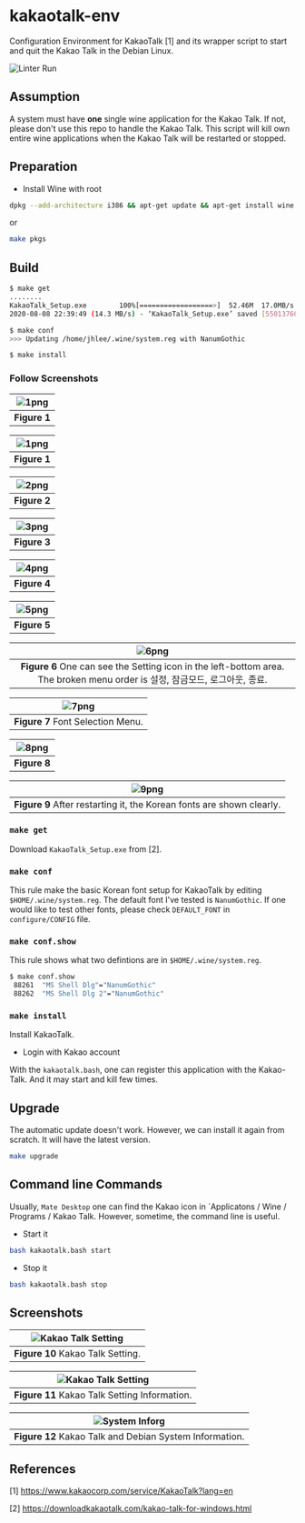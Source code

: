 # kakaotalk-env

Configuration Environment for KakaoTalk [1] and its wrapper script to start and quit the Kakao Talk in the Debian Linux.

![Linter Run](https://github.com/jeonghanlee/kakaotalk-env/workflows/Linter%20Run/badge.svg)

## Assumption

A system must have **one** single wine application for the Kakao Talk. If not, please don't use this repo to handle the Kakao Talk. This script will kill own entire wine applications when the Kakao Talk will be restarted or stopped.

## Preparation

* Install Wine with root

```bash
dpkg --add-architecture i386 && apt-get update && apt-get install wine wine32 winbind
```

or

```bash
make pkgs
```

## Build

```bash
$ make get
........
KakaoTalk_Setup.exe        100%[==================>]  52.46M  17.0MB/s    in 3.7s
2020-08-08 22:39:49 (14.3 MB/s) - ‘KakaoTalk_Setup.exe’ saved [55013760/55013760]

$ make conf
>>> Updating /home/jhlee/.wine/system.reg with NanumGothic

$ make install

```

### Follow Screenshots

|![1png](images/1.png)|
| :---: |
|**Figure 1** |

|![1png](images/1.png)|
| :---: |
|**Figure 1** |

|![2png](images/2.png)|
| :---: |
|**Figure 2** |

|![3png](images/3.png)|
| :---: |
|**Figure 3** |

|![4png](images/4.png)|
| :---: |
|**Figure 4** |

|![5png](images/5.png)|
| :---: |
|**Figure 5** |

|![6png](images/6.png)|
| :---: |
|**Figure 6** One can see the Setting icon in the left-bottom area. The broken menu order is 설정, 잠금모드, 로그아웃, 종료. |

|![7png](images/7.png)|
| :---: |
|**Figure 7** Font Selection Menu. |

|![8png](images/8.png)|
| :---: |
|**Figure 8** |

|![9png](images/9.png)|
| :---: |
|**Figure 9** After restarting it, the Korean fonts are shown clearly.|

### `make get`

Download `KakaoTalk_Setup.exe` from [2].

### `make conf`

This rule make the basic Korean font setup for KakaoTalk by editing `$HOME/.wine/system.reg`. The default font I've tested is `NanumGothic`. If one would like to test other fonts, please check `DEFAULT_FONT` in `configure/CONFIG` file.

### `make conf.show`

This rule shows what two defintions are in `$HOME/.wine/system.reg`.

```bash
$ make conf.show
 88261  "MS Shell Dlg"="NanumGothic"
 88262  "MS Shell Dlg 2"="NanumGothic"
```

### `make install`

Install KakaoTalk.

* Login with Kakao account

With the `kakaotalk.bash`, one can register this application with the Kakao-Talk.  And it may start and kill few times.

## Upgrade

The automatic update doesn't work. However, we can install it again from scratch. It will have the latest version.

```bash
make upgrade
```

## Command line Commands

Usually, `Mate Desktop` one can find the Kakao icon in `Applicatons / Wine / Programs / Kakao Talk. However, sometime, the command line is useful.

* Start it

```bash
bash kakaotalk.bash start
```

* Stop it

```bash
bash kakaotalk.bash stop
```

## Screenshots

|![Kakao Talk Setting](pictures/settings.png)|
| :---: |
|**Figure 10** Kakao Talk Setting. |

|![Kakao Talk Setting](pictures/settings_info.png)|
| :---: |
|**Figure 11** Kakao Talk Setting Information. |

|![System Inforg](pictures/system_info.png)|
| :---: |
|**Figure 12** Kakao Talk and Debian System Information. |

## References

[1] <https://www.kakaocorp.com/service/KakaoTalk?lang=en>

[2] <https://downloadkakaotalk.com/kakao-talk-for-windows.html>

